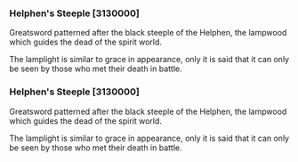 ### Helphen's Steeple [3130000]

Greatsword patterned after the black steeple of the Helphen, the lampwood which guides the dead of the spirit world.

The lamplight is similar to grace in appearance, only it is said that it can only be seen by those who met their death in battle.### Helphen's Steeple [3130000]

Greatsword patterned after the black steeple of the Helphen, the lampwood which guides the dead of the spirit world.

The lamplight is similar to grace in appearance, only it is said that it can only be seen by those who met their death in battle.